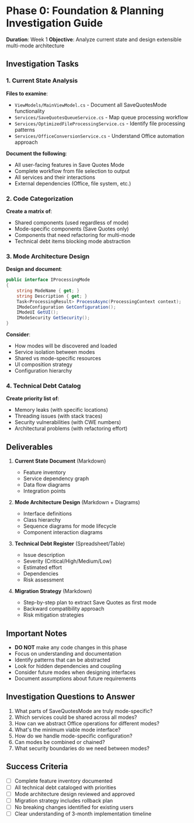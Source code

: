 # Phase 0: Foundation & Planning Investigation Guide
**Duration**: Week 1
**Objective**: Analyze current state and design extensible multi-mode architecture

## Investigation Tasks

### 1. Current State Analysis
**Files to examine**:
- `ViewModels/MainViewModel.cs` - Document all SaveQuotesMode functionality
- `Services/SaveQuotesQueueService.cs` - Map queue processing workflow
- `Services/OptimizedFileProcessingService.cs` - Identify file processing patterns
- `Services/OfficeConversionService.cs` - Understand Office automation approach

**Document the following**:
- All user-facing features in Save Quotes Mode
- Complete workflow from file selection to output
- All services and their interactions
- External dependencies (Office, file system, etc.)

### 2. Code Categorization
**Create a matrix of**:
- Shared components (used regardless of mode)
- Mode-specific components (Save Quotes only)
- Components that need refactoring for multi-mode
- Technical debt items blocking mode abstraction

### 3. Mode Architecture Design
**Design and document**:
```csharp
public interface IProcessingMode
{
    string ModeName { get; }
    string Description { get; }
    Task<ProcessingResult> ProcessAsync(ProcessingContext context);
    IModeConfiguration GetConfiguration();
    IModeUI GetUI();
    IModeSecurity GetSecurity();
}
```

**Consider**:
- How modes will be discovered and loaded
- Service isolation between modes
- Shared vs mode-specific resources
- UI composition strategy
- Configuration hierarchy

### 4. Technical Debt Catalog
**Create priority list of**:
- Memory leaks (with specific locations)
- Threading issues (with stack traces)
- Security vulnerabilities (with CWE numbers)
- Architectural problems (with refactoring effort)

## Deliverables
1. **Current State Document** (Markdown)
   - Feature inventory
   - Service dependency graph
   - Data flow diagrams
   - Integration points

2. **Mode Architecture Design** (Markdown + Diagrams)
   - Interface definitions
   - Class hierarchy
   - Sequence diagrams for mode lifecycle
   - Component interaction diagrams

3. **Technical Debt Register** (Spreadsheet/Table)
   - Issue description
   - Severity (Critical/High/Medium/Low)
   - Estimated effort
   - Dependencies
   - Risk assessment

4. **Migration Strategy** (Markdown)
   - Step-by-step plan to extract Save Quotes as first mode
   - Backward compatibility approach
   - Risk mitigation strategies

## Important Notes
- **DO NOT** make any code changes in this phase
- Focus on understanding and documentation
- Identify patterns that can be abstracted
- Look for hidden dependencies and coupling
- Consider future modes when designing interfaces
- Document assumptions about future requirements

## Investigation Questions to Answer
1. What parts of SaveQuotesMode are truly mode-specific?
2. Which services could be shared across all modes?
3. How can we abstract Office operations for different modes?
4. What's the minimum viable mode interface?
5. How do we handle mode-specific configuration?
6. Can modes be combined or chained?
7. What security boundaries do we need between modes?

## Success Criteria
- [ ] Complete feature inventory documented
- [ ] All technical debt cataloged with priorities
- [ ] Mode architecture design reviewed and approved
- [ ] Migration strategy includes rollback plan
- [ ] No breaking changes identified for existing users
- [ ] Clear understanding of 3-month implementation timeline